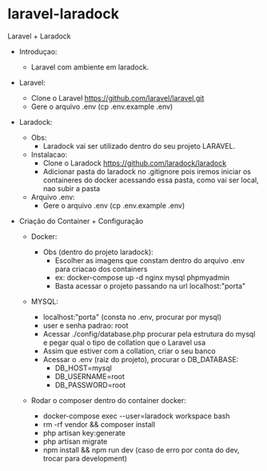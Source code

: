 # laravel-laradock
Laravel + Laradock

- Introduçao:
   - Laravel com ambiente em laradock.

- Laravel:
   - Clone o Laravel https://github.com/laravel/laravel.git
   - Gere o arquivo .env (cp .env.example .env)

- Laradock:
  - Obs: 
       - Laradock vai ser utilizado dentro do seu projeto LARAVEL.
  - Instalacao:
       - Clone o Laradock https://github.com/laradock/laradock
       - Adicionar pasta do laradock no .gitignore pois iremos iniciar os containeres do docker acessando essa pasta, como vai ser local, nao subir a pasta
  - Arquivo .env:
      - Gere o arquivo .env (cp .env.example .env)

- Criação do Container + Configuração
   - Docker:
      - Obs (dentro do projeto laradock): 
         - Escolher as imagens que constam dentro do arquivo .env para criacao dos containers
         - ex: docker-compose up -d nginx mysql phpmyadmin
         - Basta acessar o projeto passando na url localhost:"porta"

   - MYSQL:
      - localhost:"porta" (consta no .env, procurar por mysql)
      - user e senha padrao: root
      - Acessar ./config/database.php procurar pela estrutura do mysql e pegar qual o tipo de collation que o Laravel usa
      - Assim que estiver com a collation, criar o seu banco
      - Acessar o .env (raiz do projeto), procurar o DB_DATABASE:
         - DB_HOST=mysql
         - DB_USERNAME=root
         - DB_PASSWORD=root

   - Rodar o composer dentro do container docker:
      - docker-compose exec --user=laradock workspace  bash
      - rm -rf vendor && composer install
      - php artisan key:generate
      - php artisan migrate
      - npm install && npm run dev (caso de erro por conta do dev, trocar para development)
      
       
       
       
       
